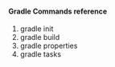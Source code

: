 #### Gradle Commands reference

1. gradle init
2. gradle build
3. gradle properties
4. gradle tasks

